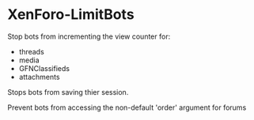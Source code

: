 # XenForo-LimitBots

Stop bots from incrementing the view counter for:
- threads 
- media
- GFNClassifieds
- attachments

Stops bots from saving thier session.

Prevent bots from accessing the non-default 'order' argument for forums